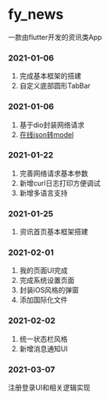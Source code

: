 # fy_news

一款由flutter开发的资讯类App

### 2021-01-06
1. 完成基本框架的搭建
2. 自定义底部圆形TabBar
### 2021-01-06
1. 基于dio封装网络请求
2. [在线json转model](https://app.quicktype.io/)
### 2021-01-22
1. 完善网络请求基本参数
2. 新增curl日志打印方便调试
3. 新增多语言支持
### 2021-01-25
1. 资讯首页基本框架搭建
### 2021-02-01
1. 我的页面UI完成
2. 完成系统设置页面
3. 封装iOS风格的弹窗
4. 添加国际化文件
### 2021-02-02
1. 统一状态栏风格
2. 新增消息通知UI
### 2021-03-07
注册登录UI和相关逻辑实现

